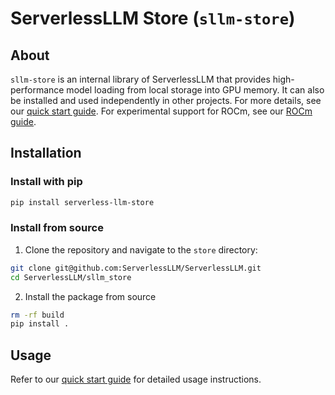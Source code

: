 # ServerlessLLM Store (`sllm-store`)

## About

`sllm-store` is an internal library of ServerlessLLM that provides high-performance model loading from local storage into GPU memory. It can also be installed and used independently in other projects. For more details, see our [quick start guide](https://serverlessllm.github.io/docs/stable/store/quickstart). For experimental support for ROCm, see our [ROCm guide](https://serverlessllm.github.io/docs/stable/store/installation_with_rocm).

## Installation

### Install with pip

```bash
pip install serverless-llm-store
```

### Install from source
1. Clone the repository and navigate to the `store` directory:

``` bash
git clone git@github.com:ServerlessLLM/ServerlessLLM.git
cd ServerlessLLM/sllm_store
```

2. Install the package from source

```bash
rm -rf build
pip install .
```

## Usage
Refer to our [quick start guide](https://serverlessllm.github.io/docs/stable/store/quickstart) for detailed usage instructions.

